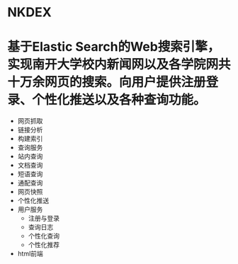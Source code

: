 # NKDEX 
# 基于Elastic Search的Web搜索引擎，实现南开大学校内新闻网以及各学院网共十万余网页的搜索。向用户提供注册登录、个性化推送以及各种查询功能。
+ 网页抓取
+ 链接分析
+ 构建索引
+ 查询服务
 + 站内查询
 + 文档查询
 + 短语查询
 + 通配查询
 + 网页快照
+ 个性化推送
+ 用户服务
  + 注册与登录
  + 查询日志
  + 个性化查询
  + 个性化推荐
+ html前端
